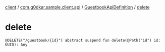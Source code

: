 [client](../../index.md) / [com.g0dkar.sample.client.api](../index.md) / [GuestbookApiDefinition](index.md) / [delete](./delete.md)

# delete

`@DELETE("/guestbook/{id}") abstract suspend fun delete(@Path("id") id: UUID): Any`